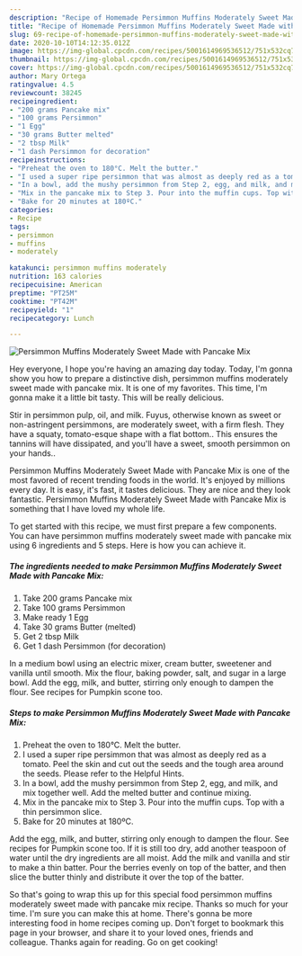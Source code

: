 ```yaml
---
description: "Recipe of Homemade Persimmon Muffins Moderately Sweet Made with Pancake Mix"
title: "Recipe of Homemade Persimmon Muffins Moderately Sweet Made with Pancake Mix"
slug: 69-recipe-of-homemade-persimmon-muffins-moderately-sweet-made-with-pancake-mix
date: 2020-10-10T14:12:35.012Z
image: https://img-global.cpcdn.com/recipes/5001614969536512/751x532cq70/persimmon-muffins-moderately-sweet-made-with-pancake-mix-recipe-main-photo.jpg
thumbnail: https://img-global.cpcdn.com/recipes/5001614969536512/751x532cq70/persimmon-muffins-moderately-sweet-made-with-pancake-mix-recipe-main-photo.jpg
cover: https://img-global.cpcdn.com/recipes/5001614969536512/751x532cq70/persimmon-muffins-moderately-sweet-made-with-pancake-mix-recipe-main-photo.jpg
author: Mary Ortega
ratingvalue: 4.5
reviewcount: 38245
recipeingredient:
- "200 grams Pancake mix"
- "100 grams Persimmon"
- "1 Egg"
- "30 grams Butter melted"
- "2 tbsp Milk"
- "1 dash Persimmon for decoration"
recipeinstructions:
- "Preheat the oven to 180°C. Melt the butter."
- "I used a super ripe persimmon that was almost as deeply red as a tomato. Peel the skin and cut out the seeds and the tough area around the seeds. Please refer to the Helpful Hints."
- "In a bowl, add the mushy persimmon from Step 2, egg, and milk, and mix together well. Add the melted butter and continue mixing."
- "Mix in the pancake mix to Step 3. Pour into the muffin cups. Top with a thin persimmon slice."
- "Bake for 20 minutes at 180ºC."
categories:
- Recipe
tags:
- persimmon
- muffins
- moderately

katakunci: persimmon muffins moderately 
nutrition: 163 calories
recipecuisine: American
preptime: "PT25M"
cooktime: "PT42M"
recipeyield: "1"
recipecategory: Lunch

---
```



![Persimmon Muffins Moderately Sweet Made with Pancake Mix](https://img-global.cpcdn.com/recipes/5001614969536512/751x532cq70/persimmon-muffins-moderately-sweet-made-with-pancake-mix-recipe-main-photo.jpg)

Hey everyone, I hope you're having an amazing day today. Today, I'm gonna show you how to prepare a distinctive dish, persimmon muffins moderately sweet made with pancake mix. It is one of my favorites. This time, I'm gonna make it a little bit tasty. This will be really delicious.

Stir in persimmon pulp, oil, and milk. Fuyus, otherwise known as sweet or non-astringent persimmons, are moderately sweet, with a firm flesh. They have a squaty, tomato-esque shape with a flat bottom.. This ensures the tannins will have dissipated, and you&#39;ll have a sweet, smooth persimmon on your hands..

Persimmon Muffins Moderately Sweet Made with Pancake Mix is one of the most favored of recent trending foods in the world. It's enjoyed by millions every day. It is easy, it's fast, it tastes delicious. They are nice and they look fantastic. Persimmon Muffins Moderately Sweet Made with Pancake Mix is something that I have loved my whole life.


To get started with this recipe, we must first prepare a few components. You can have persimmon muffins moderately sweet made with pancake mix using 6 ingredients and 5 steps. Here is how you can achieve it.

<!--inarticleads1-->

##### The ingredients needed to make Persimmon Muffins Moderately Sweet Made with Pancake Mix:

1. Take 200 grams Pancake mix
1. Take 100 grams Persimmon
1. Make ready 1 Egg
1. Take 30 grams Butter (melted)
1. Get 2 tbsp Milk
1. Get 1 dash Persimmon (for decoration)


In a medium bowl using an electric mixer, cream butter, sweetener and vanilla until smooth. Mix the flour, baking powder, salt, and sugar in a large bowl. Add the egg, milk, and butter, stirring only enough to dampen the flour. See recipes for Pumpkin scone too. 

<!--inarticleads2-->

##### Steps to make Persimmon Muffins Moderately Sweet Made with Pancake Mix:

1. Preheat the oven to 180°C. Melt the butter.
1. I used a super ripe persimmon that was almost as deeply red as a tomato. Peel the skin and cut out the seeds and the tough area around the seeds. Please refer to the Helpful Hints.
1. In a bowl, add the mushy persimmon from Step 2, egg, and milk, and mix together well. Add the melted butter and continue mixing.
1. Mix in the pancake mix to Step 3. Pour into the muffin cups. Top with a thin persimmon slice.
1. Bake for 20 minutes at 180ºC.


Add the egg, milk, and butter, stirring only enough to dampen the flour. See recipes for Pumpkin scone too. If it is still too dry, add another teaspoon of water until the dry ingredients are all moist. Add the milk and vanilla and stir to make a thin batter. Pour the berries evenly on top of the batter, and then slice the butter thinly and distribute it over the top of the batter. 

So that's going to wrap this up for this special food persimmon muffins moderately sweet made with pancake mix recipe. Thanks so much for your time. I'm sure you can make this at home. There's gonna be more interesting food in home recipes coming up. Don't forget to bookmark this page in your browser, and share it to your loved ones, friends and colleague. Thanks again for reading. Go on get cooking!
